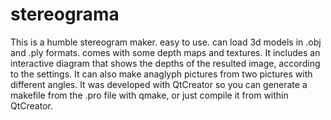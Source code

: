 # stereograma
This is a humble stereogram maker. easy to use. can load 3d models in .obj and .ply formats. comes with some depth maps and textures. It includes an interactive diagram that shows the depths of the resulted image, according to the settings.
It can also make anaglyph pictures from two pictures with different angles.
It was developed with QtCreator so you can generate a makefile from the .pro file with qmake, or just compile it from within QtCreator.
